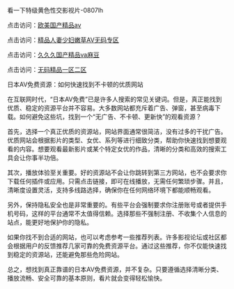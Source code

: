 看一下特级黄色性交影视片-0807lh

点击访问：<a href="https://heiliaoxwd5i8.pages.dev">欧美国产精品aⅴ</a>

点击访问：<a href="https://heiliaoxqkkct.pages.dev">精品人妻少妇嫩草AV无码专区</a>

点击访问：<a href="https://heiliaoga6s9v.pages.dev">久久久国产精品ⅴa麻豆</a>

点击访问：<a href="https://heiliaozj3tjd.pages.dev">无码精品一区二区</a>

日本AV免费资源：如何快速找到不卡顿的优质网站

在互联网时代，“日本AV免费”已是许多人搜索的常见关键词。但是，真正能找到优质、稳定的资源平台并不容易。大多数网站都充斥着广告、弹窗，甚至病毒下载。如何避免这些坑，找到一个“无广告、不卡顿、更新快”的观看资源？

首先，选择一个真正优质的资源站，网站界面通常很简洁，没有过多的干扰广告。优质网站会根据影片的类型、女优、系列等进行细致分类，帮助你快速找到想要观看的内容。想要观看最新影片或某个特定女优的作品，清晰的分类和高效的搜索工具会让你事半功倍。

其次，播放体验至关重要。好的资源站不会让你跳转到第三方网站，也不会要求你下载任何插件或应用。只需点击链接，即可在线播放，无需任何繁琐步骤。并且，清晰度设置灵活，支持多线路选择，确保你在任何网络环境下都能顺畅观看。

另外，保持隐私安全也是非常重要的。有些平台会强制要求你注册账号或者提供手机号码，这样的平台通常不太值得信赖。选择那些不强制注册、不收集个人信息的站点，能更好地保护你的隐私。

如果你找不到合适的网站，也可以考虑参考一些推荐列表。许多影视论坛或社区都会根据用户的反馈推荐几家可靠的免费资源平台。通过这些推荐，你不仅能快速找到稳定的资源站，还能避免那些危险网站。

总之，想找到真正靠谱的日本AV免费资源，并不复杂。只要遵循选择清晰分类、播放流畅、安全可靠的基本原则，看片就会变得轻松愉快。

<span style="display:none;">[Canonical link]( https://github.com/lh080725/12393 ）</span>

